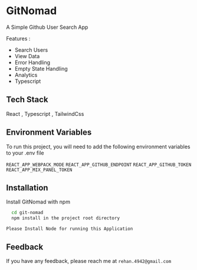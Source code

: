 
# GitNomad

A Simple Github User Search App

Features : 

* Search Users
* View Data
* Error Handling
* Empty State Handling
* Analytics
* Typescript
## Tech Stack

React , Typescript , TailwindCss


## Environment Variables

To run this project, you will need to add the following environment variables to your .env file

`REACT_APP_WEBPACK_MODE`
`REACT_APP_GITHUB_ENDPOINT`
`REACT_APP_GITHUB_TOKEN`
`REACT_APP_MIX_PANEL_TOKEN`

## Installation

Install GitNomad with npm

```bash
  cd git-nomad
  npm install in the project root directory
```
```Please Install Node for running this Application```
## Feedback

If you have any feedback, please reach me at `rehan.4942@gmail.com`

